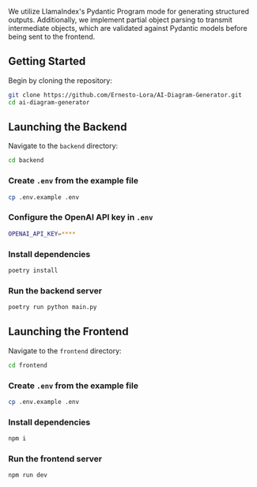 We utilize LlamaIndex's Pydantic Program mode for generating structured outputs. Additionally, we implement partial object parsing to transmit intermediate objects, which are validated against Pydantic models before being sent to the frontend.

## Getting Started

Begin by cloning the repository:

```bash
git clone https://github.com/Ernesto-Lora/AI-Diagram-Generator.git
cd ai-diagram-generator
```

## Launching the Backend

Navigate to the `backend` directory:

```bash
cd backend
```

### Create `.env` from the example file

```bash
cp .env.example .env
```

### Configure the OpenAI API key in `.env`

```bash
OPENAI_API_KEY=****
```

### Install dependencies

```bash
poetry install
```

### Run the backend server

```bash
poetry run python main.py
```

## Launching the Frontend

Navigate to the `frontend` directory:

```bash
cd frontend
```

### Create `.env` from the example file

```bash
cp .env.example .env
```

### Install dependencies

```bash
npm i
```

### Run the frontend server

```bash
npm run dev
```
